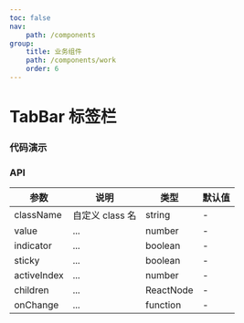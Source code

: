 ```yaml
---
toc: false
nav:
    path: /components
group:
    title: 业务组件
    path: /components/work
    order: 6
---
```


# TabBar 标签栏

### 代码演示

<code src="./demo/index.tsx"></code>

### API

| 参数        | 说明            | 类型      | 默认值 |
| ----------- | --------------- | --------- | ------ |
| className   | 自定义 class 名 | string    | -      |
| value       | ...             | number    | -      |
| indicator   | ...             | boolean   | -      |
| sticky      | ...             | boolean   | -      |
| activeIndex | ...             | number    | -      |
| children    | ...             | ReactNode | -      |
| onChange    | ...             | function  | -      |
